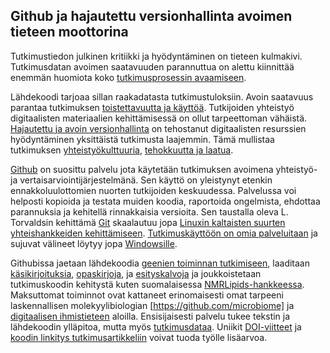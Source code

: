 ## Github ja hajautettu versionhallinta avoimen tieteen moottorina


Tutkimustiedon julkinen kritiikki ja hyödyntäminen on tieteen
kulmakivi. Tutkimusdatan avoimen saatavuuden parannuttua on alettu
kiinnittää enemmän huomiota koko [tutkimusprosessin
avaamiseen](http://www.sciencemag.org/content/336/6078/159.short).

Lähdekoodi tarjoaa sillan raakadatasta tutkimustuloksiin. Avoin
saatavuus parantaa tutkimuksen [toistettavuutta ja
käyttöä](http://www.pubmedcentral.nih.gov/articlerender.fcgi?artid=3383002&tool=pmcentrez&rendertype=abstract). Tutkijoiden
yhteistyö digitaalisten materiaalien kehittämisessä on ollut
tarpeettoman vähäistä. [Hajautettu ja avoin
versionhallinta](http://www.scfbm.org/content/8/1/7) on tehostanut
digitaalisten resurssien hyödyntäminen yksittäistä tutkimusta
laajemmin. Tämä mullistaa tutkimuksen
[yhteistyökulttuuria](http://www.ennenjanyt.net/2015/08/aatehistoria-ja-digitaalisten-aineistojen-mahdollisuudet),
[tehokkuutta ja laatua](doi:10.1371/journal.pmed.1001747).

[Github](https://github.com) on suosittu palvelu jota käytetään
tutkimuksen avoimena yhteistyö- ja vertaisarviointijärjestelmänä. Sen
käyttö on yleistynyt etenkin ennakkoluulottomien nuorten tutkijoiden
keskuudessa. Palvelussa voi helposti kopioida ja testata muiden
koodia, raportoida ongelmista, ehdottaa parannuksia ja kehitellä
rinnakkaisia versioita. Sen taustalla oleva L. Torvaldsin kehittämä
[Git](http://git.or.cz) skaalautuu jopa [Linuxin kaltaisten suurten
yhteishankkeiden
kehittämiseen](https://www.youtube.com/watch?v=4XpnKHJAok8). [Tutkimuskäyttöön
on omia
palveluitaan](https://github.com/blog/1840-improving-github-for-science)
ja sujuvat välineet löytyy jopa
[Windowsille](https://windows.github.com).

Githubissa jaetaan lähdekoodia [geenien toiminnan
tutkimiseen](https://github.com/Bioconductor-mirror), laaditaan
[käsikirjoituksia](http://bayesfactor.blogspot.fi/2015/08/on-radical-manuscript-openness.html),
[opaskirjoja](http://lincolnmullen.com/projects/dh-r/index.html), ja
[esityskalvoja](https://github.com/okffi-science) ja joukkoistetaan
tutkimuskoodin kehitystä kuten suomalaisessa
[NMRLipids-hankkeessa](http://nmrlipids.blogspot.nl/). Maksuttomat
toiminnot ovat kattaneet erinomaisesti omat tarpeeni laskennallisen
molekyylibiologian [https://github.com/microbiome] ja [digitaalisen
ihmistieteen](https://github.com/rOpenGov) aloilla. Ensisijaisesti
palvelu tukee tekstin ja lähdekoodin ylläpitoa, mutta myös
[tutkimusdataa](https://git-lfs.github.com). Uniikit
[DOI-viitteet](https://guides.github.com/activities/citable-code) ja
[koodin linkitys
tutkimusartikkeliin](https://medium.com/@samim/gitxiv-collaborative-open-computer-science-e5fea734cd45)
voivat tuoda työlle lisäarvoa.














